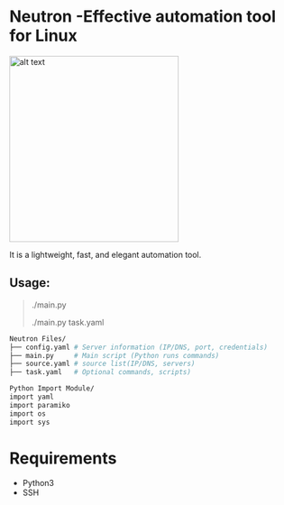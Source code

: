 # Neutron -Effective automation tool for Linux
<img src="https://farukguler.com/assets/img/neutron.png" alt="alt text" width="300" height="330">

It is a lightweight, fast, and elegant automation tool.
## Usage:
> ./main.py
> 
> ./main.py task.yaml
~~~sh
Neutron Files/
├── config.yaml # Server information (IP/DNS, port, credentials)
├── main.py     # Main script (Python runs commands)
├── source.yaml # source list(IP/DNS, servers)
├── task.yaml   # Optional commands, scripts)

Python Import Module/
import yaml
import paramiko
import os
import sys

~~~

# Requirements
- Python3
- SSH


